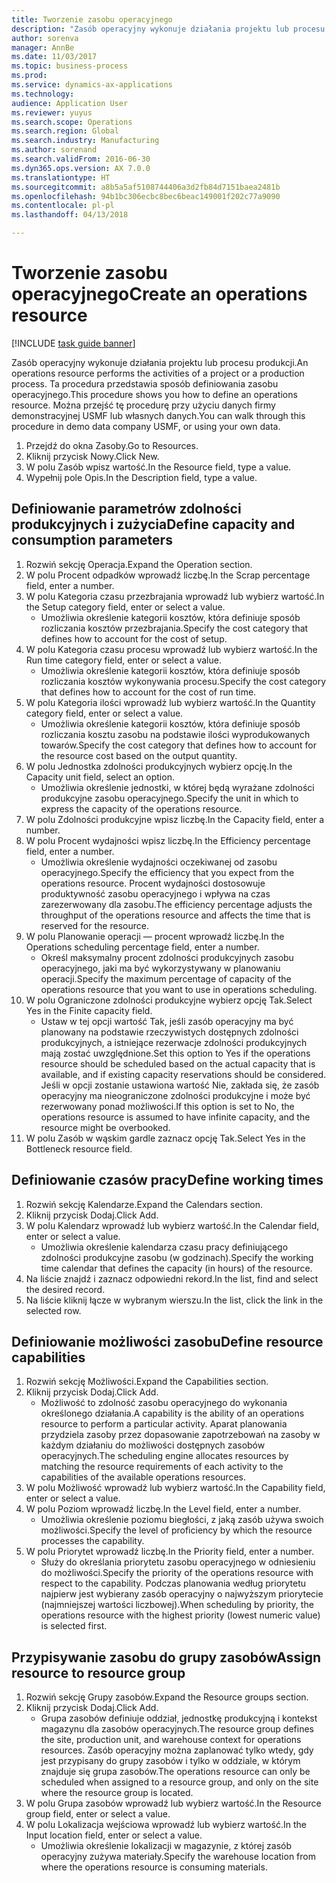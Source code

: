 ```yaml
--- 
title: Tworzenie zasobu operacyjnego
description: "Zasób operacyjny wykonuje działania projektu lub procesu produkcji."
author: sorenva
manager: AnnBe
ms.date: 11/03/2017
ms.topic: business-process
ms.prod: 
ms.service: dynamics-ax-applications
ms.technology: 
audience: Application User
ms.reviewer: yuyus
ms.search.scope: Operations
ms.search.region: Global
ms.search.industry: Manufacturing
ms.author: sorenand
ms.search.validFrom: 2016-06-30
ms.dyn365.ops.version: AX 7.0.0
ms.translationtype: HT
ms.sourcegitcommit: a8b5a5af5108744406a3d2fb84d7151baea2481b
ms.openlocfilehash: 94b1bc306ecbc8bec6beac149001f202c77a9090
ms.contentlocale: pl-pl
ms.lasthandoff: 04/13/2018

---
```

# <a name="create-an-operations-resource"></a><span data-ttu-id="e7226-103">Tworzenie zasobu operacyjnego</span><span class="sxs-lookup"><span data-stu-id="e7226-103">Create an operations resource</span></span>

[!INCLUDE [task guide banner](../../includes/task-guide-banner.md)]

<span data-ttu-id="e7226-104">Zasób operacyjny wykonuje działania projektu lub procesu produkcji.</span><span class="sxs-lookup"><span data-stu-id="e7226-104">An operations resource performs the activities of a project or a production process.</span></span> <span data-ttu-id="e7226-105">Ta procedura przedstawia sposób definiowania zasobu operacyjnego.</span><span class="sxs-lookup"><span data-stu-id="e7226-105">This procedure shows you how to define an operations resource.</span></span> <span data-ttu-id="e7226-106">Można przejść tę procedurę przy użyciu danych firmy demonstracyjnej USMF lub własnych danych.</span><span class="sxs-lookup"><span data-stu-id="e7226-106">You can walk through this procedure in demo data company USMF, or using your own data.</span></span>

1. <span data-ttu-id="e7226-107">Przejdź do okna Zasoby.</span><span class="sxs-lookup"><span data-stu-id="e7226-107">Go to Resources.</span></span>
2. <span data-ttu-id="e7226-108">Kliknij przycisk Nowy.</span><span class="sxs-lookup"><span data-stu-id="e7226-108">Click New.</span></span>
3. <span data-ttu-id="e7226-109">W polu Zasób wpisz wartość.</span><span class="sxs-lookup"><span data-stu-id="e7226-109">In the Resource field, type a value.</span></span>
4. <span data-ttu-id="e7226-110">Wypełnij pole Opis.</span><span class="sxs-lookup"><span data-stu-id="e7226-110">In the Description field, type a value.</span></span>

## <a name="define-capacity-and-consumption-parameters"></a><span data-ttu-id="e7226-111">Definiowanie parametrów zdolności produkcyjnych i zużycia</span><span class="sxs-lookup"><span data-stu-id="e7226-111">Define capacity and consumption parameters</span></span>
1. <span data-ttu-id="e7226-112">Rozwiń sekcję Operacja.</span><span class="sxs-lookup"><span data-stu-id="e7226-112">Expand the Operation section.</span></span>
2. <span data-ttu-id="e7226-113">W polu Procent odpadków wprowadź liczbę.</span><span class="sxs-lookup"><span data-stu-id="e7226-113">In the Scrap percentage field, enter a number.</span></span>
3. <span data-ttu-id="e7226-114">W polu Kategoria czasu przezbrajania wprowadź lub wybierz wartość.</span><span class="sxs-lookup"><span data-stu-id="e7226-114">In the Setup category field, enter or select a value.</span></span>
    * <span data-ttu-id="e7226-115">Umożliwia określenie kategorii kosztów, która definiuje sposób rozliczania kosztów przezbrajania.</span><span class="sxs-lookup"><span data-stu-id="e7226-115">Specify the cost category that defines how to account for the cost of setup.</span></span>  
4. <span data-ttu-id="e7226-116">W polu Kategoria czasu procesu wprowadź lub wybierz wartość.</span><span class="sxs-lookup"><span data-stu-id="e7226-116">In the Run time category field, enter or select a value.</span></span>
    * <span data-ttu-id="e7226-117">Umożliwia określenie kategorii kosztów, która definiuje sposób rozliczania kosztów wykonywania procesu.</span><span class="sxs-lookup"><span data-stu-id="e7226-117">Specify the cost category that defines how to account for the cost of run time.</span></span>  
5. <span data-ttu-id="e7226-118">W polu Kategoria ilości wprowadź lub wybierz wartość.</span><span class="sxs-lookup"><span data-stu-id="e7226-118">In the Quantity category field, enter or select a value.</span></span>
    * <span data-ttu-id="e7226-119">Umożliwia określenie kategorii kosztów, która definiuje sposób rozliczania kosztu zasobu na podstawie ilości wyprodukowanych towarów.</span><span class="sxs-lookup"><span data-stu-id="e7226-119">Specify the cost category that defines how to account for the resource cost based on the output quantity.</span></span>  
6. <span data-ttu-id="e7226-120">W polu Jednostka zdolności produkcyjnych wybierz opcję.</span><span class="sxs-lookup"><span data-stu-id="e7226-120">In the Capacity unit field, select an option.</span></span>
    * <span data-ttu-id="e7226-121">Umożliwia określenie jednostki, w której będą wyrażane zdolności produkcyjne zasobu operacyjnego.</span><span class="sxs-lookup"><span data-stu-id="e7226-121">Specify the unit in which to express the capacity of the operations resource.</span></span>  
7. <span data-ttu-id="e7226-122">W polu Zdolności produkcyjne wpisz liczbę.</span><span class="sxs-lookup"><span data-stu-id="e7226-122">In the Capacity field, enter a number.</span></span>
8. <span data-ttu-id="e7226-123">W polu Procent wydajności wpisz liczbę.</span><span class="sxs-lookup"><span data-stu-id="e7226-123">In the Efficiency percentage field, enter a number.</span></span>
    * <span data-ttu-id="e7226-124">Umożliwia określenie wydajności oczekiwanej od zasobu operacyjnego.</span><span class="sxs-lookup"><span data-stu-id="e7226-124">Specify the efficiency that you expect from the operations resource.</span></span> <span data-ttu-id="e7226-125">Procent wydajności dostosowuje produktywność zasobu operacyjnego i wpływa na czas zarezerwowany dla zasobu.</span><span class="sxs-lookup"><span data-stu-id="e7226-125">The efficiency percentage adjusts the throughput of the operations resource and affects the time that is reserved for the resource.</span></span>  
9. <span data-ttu-id="e7226-126">W polu Planowanie operacji — procent wprowadź liczbę.</span><span class="sxs-lookup"><span data-stu-id="e7226-126">In the Operations scheduling percentage field, enter a number.</span></span>
    * <span data-ttu-id="e7226-127">Określ maksymalny procent zdolności produkcyjnych zasobu operacyjnego, jaki ma być wykorzystywany w planowaniu operacji.</span><span class="sxs-lookup"><span data-stu-id="e7226-127">Specify the maximum percentage of capacity of the operations resource that you want to use in operations scheduling.</span></span>  
10. <span data-ttu-id="e7226-128">W polu Ograniczone zdolności produkcyjne wybierz opcję Tak.</span><span class="sxs-lookup"><span data-stu-id="e7226-128">Select Yes in the Finite capacity field.</span></span>
    * <span data-ttu-id="e7226-129">Ustaw w tej opcji wartość Tak, jeśli zasób operacyjny ma być planowany na podstawie rzeczywistych dostępnych zdolności produkcyjnych, a istniejące rezerwacje zdolności produkcyjnych mają zostać uwzględnione.</span><span class="sxs-lookup"><span data-stu-id="e7226-129">Set this option to Yes if the operations resource should be scheduled based on the actual capacity that is available, and if existing capacity reservations should be considered.</span></span> <span data-ttu-id="e7226-130">Jeśli w opcji zostanie ustawiona wartość Nie, zakłada się, że zasób operacyjny ma nieograniczone zdolności produkcyjne i może być rezerwowany ponad możliwości.</span><span class="sxs-lookup"><span data-stu-id="e7226-130">If this option is set to No, the operations resource is assumed to have infinite capacity, and the resource might be overbooked.</span></span>  
11. <span data-ttu-id="e7226-131">W polu Zasób w wąskim gardle zaznacz opcję Tak.</span><span class="sxs-lookup"><span data-stu-id="e7226-131">Select Yes in the Bottleneck resource field.</span></span>

## <a name="define-working-times"></a><span data-ttu-id="e7226-132">Definiowanie czasów pracy</span><span class="sxs-lookup"><span data-stu-id="e7226-132">Define working times</span></span>
1. <span data-ttu-id="e7226-133">Rozwiń sekcję Kalendarze.</span><span class="sxs-lookup"><span data-stu-id="e7226-133">Expand the Calendars section.</span></span>
2. <span data-ttu-id="e7226-134">Kliknij przycisk Dodaj.</span><span class="sxs-lookup"><span data-stu-id="e7226-134">Click Add.</span></span>
3. <span data-ttu-id="e7226-135">W polu Kalendarz wprowadź lub wybierz wartość.</span><span class="sxs-lookup"><span data-stu-id="e7226-135">In the Calendar field, enter or select a value.</span></span>
    * <span data-ttu-id="e7226-136">Umożliwia określenie kalendarza czasu pracy definiującego zdolności produkcyjne zasobu (w godzinach).</span><span class="sxs-lookup"><span data-stu-id="e7226-136">Specify the working time calendar that defines the capacity (in hours) of the resource.</span></span>  
4. <span data-ttu-id="e7226-137">Na liście znajdź i zaznacz odpowiedni rekord.</span><span class="sxs-lookup"><span data-stu-id="e7226-137">In the list, find and select the desired record.</span></span>
5. <span data-ttu-id="e7226-138">Na liście kliknij łącze w wybranym wierszu.</span><span class="sxs-lookup"><span data-stu-id="e7226-138">In the list, click the link in the selected row.</span></span>

## <a name="define-resource-capabilities"></a><span data-ttu-id="e7226-139">Definiowanie możliwości zasobu</span><span class="sxs-lookup"><span data-stu-id="e7226-139">Define resource capabilities</span></span>
1. <span data-ttu-id="e7226-140">Rozwiń sekcję Możliwości.</span><span class="sxs-lookup"><span data-stu-id="e7226-140">Expand the Capabilities section.</span></span>
2. <span data-ttu-id="e7226-141">Kliknij przycisk Dodaj.</span><span class="sxs-lookup"><span data-stu-id="e7226-141">Click Add.</span></span>
    * <span data-ttu-id="e7226-142">Możliwość to zdolność zasobu operacyjnego do wykonania określonego działania.</span><span class="sxs-lookup"><span data-stu-id="e7226-142">A capability is the ability of an operations resource to perform a particular activity.</span></span> <span data-ttu-id="e7226-143">Aparat planowania przydziela zasoby przez dopasowanie zapotrzebowań na zasoby w każdym działaniu do możliwości dostępnych zasobów operacyjnych.</span><span class="sxs-lookup"><span data-stu-id="e7226-143">The scheduling engine allocates resources by matching the resource requirements of each activity to the capabilities of the available operations resources.</span></span>  
3. <span data-ttu-id="e7226-144">W polu Możliwość wprowadź lub wybierz wartość.</span><span class="sxs-lookup"><span data-stu-id="e7226-144">In the Capability field, enter or select a value.</span></span>
4. <span data-ttu-id="e7226-145">W polu Poziom wprowadź liczbę.</span><span class="sxs-lookup"><span data-stu-id="e7226-145">In the Level field, enter a number.</span></span>
    * <span data-ttu-id="e7226-146">Umożliwia określenie poziomu biegłości, z jaką zasób używa swoich możliwości.</span><span class="sxs-lookup"><span data-stu-id="e7226-146">Specify the level of proficiency by which the resource processes the capability.</span></span>  
5. <span data-ttu-id="e7226-147">W polu Priorytet wprowadź liczbę.</span><span class="sxs-lookup"><span data-stu-id="e7226-147">In the Priority field, enter a number.</span></span>
    * <span data-ttu-id="e7226-148">Służy do określania priorytetu zasobu operacyjnego w odniesieniu do możliwości.</span><span class="sxs-lookup"><span data-stu-id="e7226-148">Specify the priority of the operations resource with respect to the capability.</span></span> <span data-ttu-id="e7226-149">Podczas planowania według priorytetu najpierw jest wybierany zasób operacyjny o najwyższym priorytecie (najmniejszej wartości liczbowej).</span><span class="sxs-lookup"><span data-stu-id="e7226-149">When scheduling by priority, the operations resource with the highest priority (lowest numeric value) is selected first.</span></span>  

## <a name="assign-resource-to-resource-group"></a><span data-ttu-id="e7226-150">Przypisywanie zasobu do grupy zasobów</span><span class="sxs-lookup"><span data-stu-id="e7226-150">Assign resource to resource group</span></span>
1. <span data-ttu-id="e7226-151">Rozwiń sekcję Grupy zasobów.</span><span class="sxs-lookup"><span data-stu-id="e7226-151">Expand the Resource groups section.</span></span>
2. <span data-ttu-id="e7226-152">Kliknij przycisk Dodaj.</span><span class="sxs-lookup"><span data-stu-id="e7226-152">Click Add.</span></span>
    * <span data-ttu-id="e7226-153">Grupa zasobów definiuje oddział, jednostkę produkcyjną i kontekst magazynu dla zasobów operacyjnych.</span><span class="sxs-lookup"><span data-stu-id="e7226-153">The resource group defines the site, production unit, and warehouse context for operations resources.</span></span> <span data-ttu-id="e7226-154">Zasób operacyjny można zaplanować tylko wtedy, gdy jest przypisany do grupy zasobów i tylko w oddziale, w którym znajduje się grupa zasobów.</span><span class="sxs-lookup"><span data-stu-id="e7226-154">The operations resource can only be scheduled when assigned to a resource group, and only on the site where the resource group is located.</span></span>  
3. <span data-ttu-id="e7226-155">W polu Grupa zasobów wprowadź lub wybierz wartość.</span><span class="sxs-lookup"><span data-stu-id="e7226-155">In the Resource group field, enter or select a value.</span></span>
4. <span data-ttu-id="e7226-156">W polu Lokalizacja wejściowa wprowadź lub wybierz wartość.</span><span class="sxs-lookup"><span data-stu-id="e7226-156">In the Input location field, enter or select a value.</span></span>
    * <span data-ttu-id="e7226-157">Umożliwia określenie lokalizacji w magazynie, z której zasób operacyjny zużywa materiały.</span><span class="sxs-lookup"><span data-stu-id="e7226-157">Specify the warehouse location from where the operations resource is consuming materials.</span></span>  


